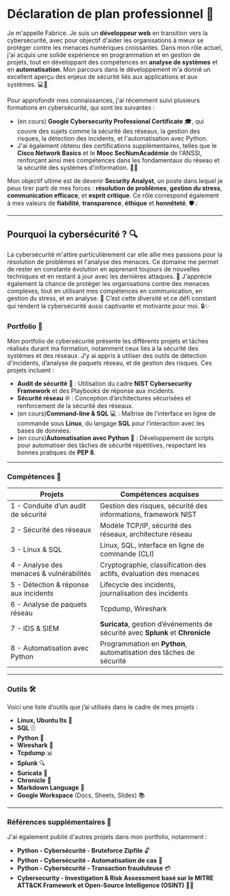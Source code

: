 # **Déclaration de plan professionnel** 🚀

Je m'appelle Fabrice. Je suis un **développeur web** en transition vers la cybersécurité, avec pour objectif d'aider 
les organisations à mieux se protéger contre les menaces numériques croissantes. Dans mon rôle actuel, j'ai acquis une 
solide expérience en programmation et en gestion de projets, tout en développant des compétences en **analyse de systèmes** 
et en **automatisation**. Mon parcours dans le développement m'a donné un excellent aperçu des enjeux de sécurité liés aux applications et aux systèmes. 💻🔐

Pour approfondir mes connaissances, j'ai récemment suivi plusieurs formations en cybersécurité, qui sont les suivantes : 

- (en cours) **Google Cybersecurity Professional Certificate** 🎓, qui couvre des sujets comme la sécurité des réseaux, la 
gestion des risques, la détection des incidents, et l'automatisation avec Python.
- J'ai également obtenu des certifications supplémentaires, telles que le **Cisco Network Basics** et le **Mooc SecNumAcadémie** de l'ANSSI, 
renforçant ainsi mes compétences dans les fondamentaux du réseau et la sécurité des systèmes d'information. 📜🌐

Mon objectif ultime est de devenir **Security Analyst**, un poste dans lequel je peux tirer parti de mes forces 
: **résolution de problèmes**, **gestion du stress**, **communication efficace**, et **esprit critique**. Ce rôle correspond également à mes valeurs de **fiabilité**, **transparence**, **éthique** et **honnêteté**. 🛡️💡

---

## **Pourquoi la cybersécurité ?** 🔍

La cybersécurité m'attire particulièrement car elle allie mes passions pour la résolution de problèmes et l'analyse des menaces.
Ce domaine me permet de rester en constante évolution en apprenant toujours de nouvelles techniques et en restant à jour avec les dernières attaques. 🎯 
J'apprécie également la chance de protéger les organisations contre des menaces complexes, tout en utilisant mes compétences en communication, 
en gestion du stress, et en analyse. 💪 C’est cette diversité et ce défi constant qui rendent la cybersécurité aussi captivante et motivante pour moi. 🔒✨

### **Portfolio** 📁

Mon portfolio de cybersécurité présente les différents projets et tâches réalisés durant ma formation, notamment ceux liés à la sécurité des systèmes et des réseaux. J'y ai appris à utiliser des outils de détection d'incidents, d’analyse de paquets réseau, et de gestion des risques. Ces projets incluent :

- **Audit de sécurité** 📝 : Utilisation du cadre **NIST Cybersecurity Framework** et des Playbooks de réponse aux incidents.
- **Sécurité réseau** 🌐 : Conception d’architectures sécurisées et renforcement de la sécurité des réseaux.
- (en cours)**Command-line & SQL** 💻 : Maîtrise de l’interface en ligne de commande sous **Linux**, du langage **SQL** pour l’interaction avec les bases de données.
- (en cours)**Automatisation avec Python** 🐍 : Développement de scripts pour automatiser des tâches de sécurité répétitives, respectant les bonnes pratiques de **PEP 8**.

---

### **Compétences** 💼

| **Projets** | **Compétences acquises** |
| --- | --- |
| 1 - Conduite d’un audit de sécurité | Gestion des risques, sécurité des informations, framework NIST |
| 2 - Sécurité des réseaux | Modèle TCP/IP, sécurité des réseaux, architecture réseau |
| 3 - Linux & SQL | Linux, SQL, interface en ligne de commande (CLI) |
| 4 - Analyse des menaces & vulnérabilités | Cryptographie, classification des actifs, évaluation des menaces |
| 5 - Détection & réponse aux incidents | Lifecycle des incidents, journalisation des incidents |
| 6 - Analyse de paquets réseau | Tcpdump, Wireshark |
| 7 - IDS & SIEM | **Suricata**, gestion d’événements de sécurité avec **Splunk** et **Chronicle** |
| 8 - Automatisation avec Python | Programmation en **Python**, automatisation des tâches de sécurité |

---

### **Outils** 🛠️

Voici une liste d’outils que j’ai utilisés dans le cadre de mes projets :

- **Linux, Ubuntu lts** 🐧
- **SQL** 🗄️
- **Python** 🐍
- **Wireshark** 🌊
- **Tcpdump** 📊
- **Splunk** 🔍
- **Suricata** 🦊
- **Chronicle** 📰
- **Markdown Language** 📄
- **Google Workspace** (Docs, Sheets, Slides) 📚

---

### **Références supplémentaires** 📑

J'ai également publié d'autres projets dans mon portfolio, notamment :

- **Python - Cybersécurité - Bruteforce Zipfile** 🔓
- **Python - Cybersécurité - Automatisation de cas** 🤖
- **Python - Cybersécurité - Transaction frauduleuse** 💳
- **Cybersecurity - Investigation & Risk Assessment basé sur le MITRE ATT&CK Framework et Open-Source Intelligence (OSINT)** 🕵️‍♂️
